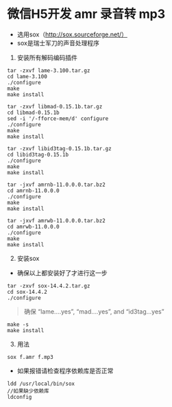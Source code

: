 # 微信H5开发 amr 录音转 mp3 

- 选用sox（http://sox.sourceforge.net/）
- sox是瑞士军刀的声音处理程序

1. 安装所有解码编码插件
```
tar -zxvf lame-3.100.tar.gz
cd lame-3.100
./configure
make
make install

tar -zxvf libmad-0.15.1b.tar.gz
cd libmad-0.15.1b
sed -i '/-fforce-mem/d' configure
./configure
make
make install

tar -zxvf libid3tag-0.15.1b.tar.gz
cd libid3tag-0.15.1b
./configure
make
make install

tar -jxvf amrnb-11.0.0.0.tar.bz2
cd amrnb-11.0.0.0
./configure
make
make install

tar -jxvf amrwb-11.0.0.0.tar.bz2
cd amrwb-11.0.0.0
./configure
make
make install
```

2. 安装sox
- 确保以上都安装好了才进行这一步

```
tar -zxvf sox-14.4.2.tar.gz
cd sox-14.4.2
./configure
```
> 确保 “lame….yes”, “mad….yes”, and “id3tag…yes”
```
make -s
make install
```

3. 用法
```
sox f.amr f.mp3
```
- 如果报错请检查程序依赖库是否正常
```
ldd /usr/local/bin/sox
//如果缺少依赖库
ldconfig
```

